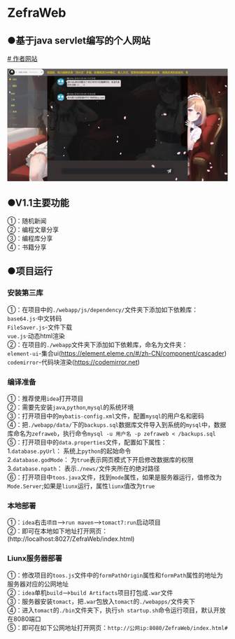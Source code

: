 # ZefraWeb
## ●基于java servlet编写的个人网站    
[# 作者网站](http://121.37.142.104:8080/ZefraWeb/index.html#)    

![](https://github.com/YSPplayer/ZefraWeb/blob/main/temp.jpg)

## ●V1.1主要功能
①：随机新闻    
②：编程文章分享    
③：编程库分享    
④：书籍分享

## ●项目运行
### 安装第三库
①：在项目中的`./webapp/js/dependency/`文件夹下添加如下依赖库：    
`base64.js`·中文转码    
`FileSaver.js`-文件下载    
`vue.js`·动态html渲染    
②：在项目的`./webapp`文件夹下添加如下依赖库，命名为文件夹：    
`element-ui`-集合ui(https://element.eleme.cn/#/zh-CN/component/cascader)    
`codemirror`-代码块渲染(https://codemirror.net)    

### 编译准备
①：推荐使用`idea`打开项目    
②：需要先安装`java`,`python`,`mysql`的系统环境    
③：打开项目中的`mybatis-config.xml`文件，配置`mysql`的用户名和密码    
④：把`./webapp/data/`下的`backups.sql`数据库文件导入到系统的`mysql`中，数据库命名为`zefraweb`，执行命令`mysql -u 用户名 -p zefraweb < /backups.sql`    
⑤：打开项目中的`data.properties`文件，配置如下属性：    
1.`database.pyUrl`： 系统上`python`的起始命令    
2.`database.godMode`： 为`true`表示网页模式下开启修改数据库的权限    
3.`database.npath`： 表示`./news/`文件夹所在的绝对路径    
⑥：打开项目中`toos.java`文件，找到`mode`属性，如果是服务器运行，值修改为`Mode.Server`;如果是`liunx`运行，属性`liunx`值改为`true`    

### 本地部署
①：`idea`右击`项目`—>`run maven`—>`tomact7:run`启动项目    
②：即可在本地如下地址打开网页：(http://localhost:8027/ZefraWeb/index.html)    

### Liunx服务器部署
①：修改项目的`toos.js`文件中的`formPathOrigin`属性和`formPath`属性的地址为服务器对应的公网地址    
②：`idea`单机`build`—>`build Artifacts`项目打包成`.war`文件    
③：服务器安装`tomact`，把`.war`包放入`tomact`的`./webapps/`文件夹下        
④：进入`tomact`的`./bin`文件夹下，执行`sh startup.sh`命令运行项目，默认开放在8080端口    
⑤：即可在如下公网地址打开网页：`http://公网ip:8080/ZefraWeb/index.html#`

